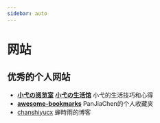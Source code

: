 ```yaml
---
sidebar: auto
---
```


# 网站

## 优秀的个人网站

- [**小弋の阅览室**](https://lovelijunyi.gitee.io/blog/) [**小弋の生活馆**](https://lovelijunyi.gitee.io/) 小弋的生活技巧和心得
- [**awesome-bookmarks**](https://panjiachen.github.io/awesome-bookmarks/) PanJiaChen的个人收藏夹
- [chanshiyucx](https://github.com/chanshiyucx) 蝉時雨的博客
